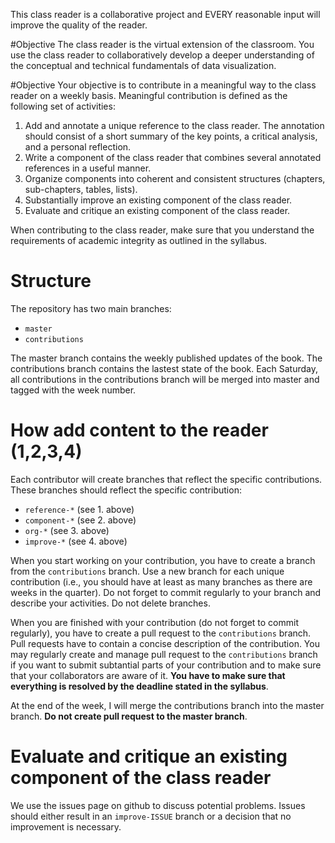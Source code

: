 This class reader is a collaborative project and EVERY reasonable input will improve the quality of the reader. 

#Objective
The class reader is the virtual extension of the classroom. You use the class reader to collaboratively develop a deeper understanding of the conceptual and technical fundamentals of data visualization. 

#Objective
Your objective is to contribute in a meaningful way to the class reader on a weekly basis. Meaningful contribution is defined as the following set of activities:

1. Add and annotate a unique reference to the class reader. The annotation should consist of a short summary of the key points, a critical analysis, and a personal reflection.
2. Write a component of the class reader that combines several annotated references in a useful manner. 
3. Organize components into coherent and consistent structures (chapters, sub-chapters, tables, lists).
4. Substantially improve an existing component of the class reader.
5. Evaluate and critique an existing component of the class reader.

When contributing to the class reader, make sure that you understand the requirements of academic integrity as outlined in the syllabus. 

# Structure
The repository has two main branches:
* `master`
* `contributions`

The master branch contains the weekly published updates of the book.
The contributions branch contains the lastest state of the book. Each Saturday, all contributions in the contributions branch will be merged into master and tagged with the week number.

# How add content to the reader (1,2,3,4)
Each contributor will create branches that reflect the specific contributions. These branches should reflect the specific contribution:
* `reference-*` (see 1. above)
* `component-*` (see 2. above)
* `org-*` (see 3. above)
* `improve-*` (see 4. above)

When you start working on your contribution, you have to create a branch from the `contributions` branch. Use a new branch for each unique contribution (i.e., you should have at least as many branches as there are weeks in the quarter). Do not forget to commit regularly to your branch and describe your activities. Do not delete branches. 

When you are finished with your contribution (do not forget to commit regularly), you have to create a pull request to the `contributions` branch. Pull requests have to contain a concise description of the contribution. You may regularly create and manage pull request to the `contributions` branch if you want to submit subtantial parts of your contribution and to make sure that your collaborators are aware of it. **You have to make sure that everything is resolved by the deadline stated in the syllabus**.

At the end of the week, I will merge the contributions branch into the master branch. **Do not create pull request to the master branch**.

# Evaluate and critique an existing component of the class reader
We use the issues page on github to discuss potential problems. Issues should either result in an `improve-ISSUE` branch or a decision that no improvement is necessary.


